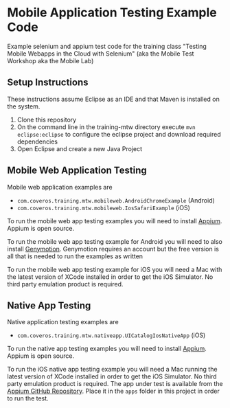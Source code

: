 # Mobile Application Testing Example Code
Example selenium and appium test code for the training class "Testing Mobile Webapps in the Cloud with Selenium" (aka the Mobile Test Workshop aka the Mobile Lab)

## Setup Instructions
These instructions assume Eclipse as an IDE and that Maven is installed on the system.
  
1. Clone this repository
1. On the command line in the training-mtw directory execute `mvn eclipse:eclipse` to configure the eclipse project and download required dependencies
1. Open Eclipse and create a new Java Project

## Mobile Web Application Testing
Mobile web application examples are
* `com.coveros.training.mtw.mobileweb.AndroidChromeExample` (Android)
* `com.coveros.training.mtw.mobileweb.IosSafariExample` (iOS)

To run the mobile web app testing examples you will need to install [Appium](http://appium.io/]). Appium is open source.

To run the mobile web app testing example for Android you will need to also install [Genymotion](https://www.genymotion.com/). Genymotion requires an account but the free version is all that is needed to run the examples as written

To run the mobile web app testing example for iOS you will need a Mac with the latest version of XCode installed in order to get the iOS Simulator. No third party emulation product is required.

## Native App Testing
Native application testing examples are
* `com.coveros.training.mtw.nativeapp.UICatalogIosNativeApp` (iOS)

To run the native app testing examples you will need to install [Appium](http://appium.io/]). Appium is open source.

To run the iOS native app testing example you will need a Mac running the latest version of XCode installed in order to get the iOS Simulator. No third party emulation product is required. The app under test is available from the [Appium GitHub Repository](https://github.com/appium/ios-uicatalog). Place it in the `apps` folder in this project in order to run the test.

